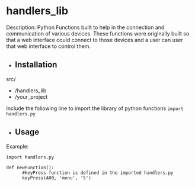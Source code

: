 # handlers_lib

Description:
Python Functions built to help in the connection and communication of various devices. These functions were originally built so that a web interface could connect to those devices and a user can user that web interface to control them.


* ## Installation
src/
  * /handlers_lib
  * /your_project
  
 Include the following line to import the library of python functions
 ```import handlers.py```
 

  

* ## Usage


Example:
``` 
import handlers.py

def newFunction():
      #keyPress function is defined in the imported handlers.py
      keyPress(A00, 'menu', '5')
      
```
